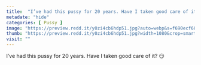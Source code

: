 ```yaml
---
title:  "I’ve had this pussy for 20 years. Have I taken good care of it? 😏"
metadate: "hide"
categories: [ Pussy ]
image: "https://preview.redd.it/y0zi4cb6hdp51.jpg?auto=webp&s=f690ecf683586c6cf193d433e493ee74fa8265a0"
thumb: "https://preview.redd.it/y0zi4cb6hdp51.jpg?width=1080&crop=smart&auto=webp&s=b122a91c196afeab0d52f88251964a5eb1d5356c"
visit: ""
---
```

I’ve had this pussy for 20 years. Have I taken good care of it? 😏
